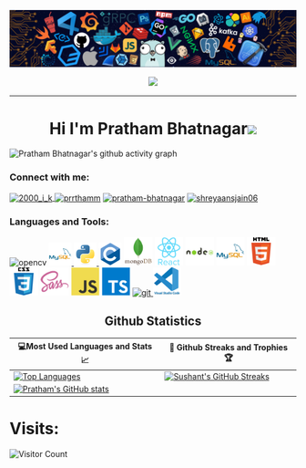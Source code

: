 <p align="center">
  <img src="https://raw.githubusercontent.com/KevinPatel04/KevinPatel04/master/header.png">
 </p>
<p align="center">
  <img src="https://github.com/thompsonemerson/thompsonemerson/raw/master/cover-thompson.png" height="200"/>
</p>
<hr>
<h1 align="center">Hi I'm Pratham Bhatnagar<img src="https://raw.githubusercontent.com/aemmadi/aemmadi/master/wave.gif" width="30px"></h1>



  ![Pratham Bhatnagar's github activity graph](https://activity-graph.herokuapp.com/graph?username=pratham-bhatnagar&theme=react-dark)




<h3 align="left">Connect with me:</h3>
<p align="left">
<a href="mailto:prathambhatnagar2803@gmail.com?'Reching out to you'='Hi, I want to enwuire about...'" rel="noopener" target="_blank"><img align="center" src="https://image.flaticon.com/icons/png/512/732/732200.png" alt="2000_i_k" height="40" width="40" /></fa>

</a>
  <a href="https://twitter.com/prrthamm" target="blank"
    ><img
      align="center"
      src="https://raw.githubusercontent.com/rahuldkjain/github-profile-readme-generator/master/src/images/icons/Social/twitter.svg"
      alt="prrthamm"
      height="30"
      width="40"
  /></a>
  <a href="https://www.linkedin.com/in/pratham-bhatnagar/" target="blank"
    ><img
      align="center"
      src="https://raw.githubusercontent.com/rahuldkjain/github-profile-readme-generator/master/src/images/icons/Social/linked-in-alt.svg"
      alt="pratham-bhatnagar"
      height="30"
      width="40"
  /></a>
  <a href="https://instagram.com/prrthamm" target="blank"
    ><img
      align="center"
      src="https://raw.githubusercontent.com/rahuldkjain/github-profile-readme-generator/master/src/images/icons/Social/instagram.svg"
      alt="shreyaansjain06"
      height="30"
      width="40"
  /></a>
</p>
<h3 align="left">Languages and Tools:</h3>

 <p align="left">
     <img src="https://www.vectorlogo.zone/logos/opencv/opencv-icon.svg" alt="opencv" width="40" height="40"/> </a>
  </a>
    <a href="https://www.mysql.com/" target="_blank">
    <img
      src="https://raw.githubusercontent.com/devicons/devicon/master/icons/mysql/mysql-original-wordmark.svg"
      alt="mysql"
      width="40"
      height="40"
    />
  </a>
      <a href="https://www.python.org" target="_blank">
    <img
      src="https://raw.githubusercontent.com/devicons/devicon/master/icons/python/python-original.svg"
      alt="python"
      width="40"
      height="40"
    />
  </a>
  <img height="40" src="https://raw.githubusercontent.com/devicons/devicon/master/icons/c/c-original.svg">
  <img height="50" src="https://raw.githubusercontent.com/devicons/devicon/master/icons/mongodb/mongodb-original-wordmark.svg">
  <img height="50" src="https://raw.githubusercontent.com/devicons/devicon/master/icons/react/react-original-wordmark.svg">
  <img height="50" src="https://raw.githubusercontent.com/devicons/devicon/master/icons/nodejs/nodejs-original-wordmark.svg">
  <img height="50" src="https://raw.githubusercontent.com/devicons/devicon/master/icons/mysql/mysql-original-wordmark.svg">
  <img height="50" src="https://raw.githubusercontent.com/devicons/devicon/master/icons/html5/html5-original-wordmark.svg">
  <img height="50" src="https://raw.githubusercontent.com/devicons/devicon/master/icons/css3/css3-original-wordmark.svg">
  <img height="50" src="https://raw.githubusercontent.com/devicons/devicon/master/icons/sass/sass-original.svg">
  <img height="50" src="https://raw.githubusercontent.com/devicons/devicon/master/icons/javascript/javascript-original.svg">
  <img height="50" src="https://raw.githubusercontent.com/devicons/devicon/master/icons/typescript/typescript-original.svg">
  <a href="https://git-scm.com/" target="_blank">
    <img
      src="https://www.vectorlogo.zone/logos/git-scm/git-scm-icon.svg"
      alt="git"
      width="40"
      height="40"
    />
  </a>
  <img height="50" src="https://raw.githubusercontent.com/devicons/devicon/master/icons/vscode/vscode-original-wordmark.svg">
</p>


<h2 align="center">Github Statistics </h2>

|💻Most Used Languages and Stats 📈|🎯 Github Streaks and Trophies 🏆|
|-----------------------------------|----------------------------------|
|[![Top Languages](https://github-readme-stats.vercel.app/api/top-langs/?username=pratham-bhatnagar&show_icons=true&theme=midnight-purple&layout=compact&hide_title=true)](https://github.com/pratham-bhatnagar)|[![Sushant's GitHub Streaks](https://github-readme-streak-stats.herokuapp.com/?user=pratham-bhatnagar&theme=midnight-purple&hide_border=true)](https://github.com/pratham-bhatnagar)
|[![Pratham's GitHub stats](https://github-readme-stats.vercel.app/api?username=pratham-bhatnagar&show_icons=true&theme=midnight-purple&hide_title=true)](https://github.com/pratham-bhatnagar)|
</p>
<h1 >Visits: </h1> 

![Visitor Count](https://profile-counter.glitch.me/pratham-bhatnagar/count.svg)
